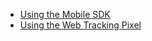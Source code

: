 * [Using the Mobile SDK](/api/tracking/mobile.html)
* [Using the Web Tracking Pixel](/api/tracking/web.html)
